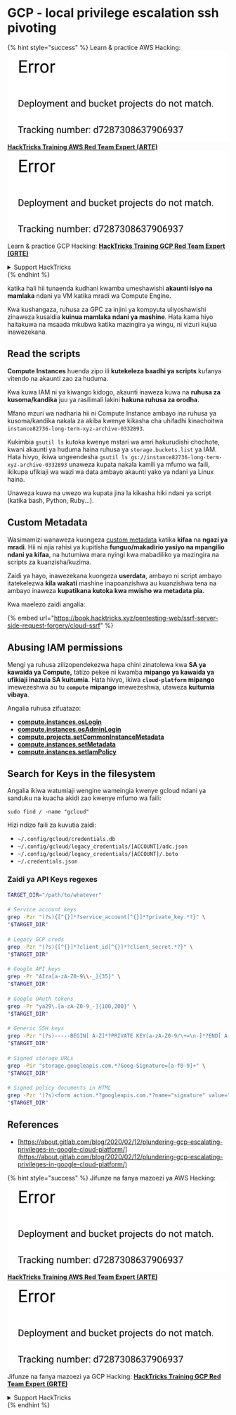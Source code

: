 # GCP - local privilege escalation ssh pivoting

{% hint style="success" %}
Learn & practice AWS Hacking:<img src="../../../.gitbook/assets/image (1) (1).png" alt="" data-size="line">[**HackTricks Training AWS Red Team Expert (ARTE)**](https://training.hacktricks.xyz/courses/arte)<img src="../../../.gitbook/assets/image (1) (1).png" alt="" data-size="line">\
Learn & practice GCP Hacking: <img src="../../../.gitbook/assets/image (2).png" alt="" data-size="line">[**HackTricks Training GCP Red Team Expert (GRTE)**<img src="../../../.gitbook/assets/image (2).png" alt="" data-size="line">](https://training.hacktricks.xyz/courses/grte)

<details>

<summary>Support HackTricks</summary>

* Check the [**subscription plans**](https://github.com/sponsors/carlospolop)!
* **Join the** 💬 [**Discord group**](https://discord.gg/hRep4RUj7f) or the [**telegram group**](https://t.me/peass) or **follow** us on **Twitter** 🐦 [**@hacktricks\_live**](https://twitter.com/hacktricks\_live)**.**
* **Share hacking tricks by submitting PRs to the** [**HackTricks**](https://github.com/carlospolop/hacktricks) and [**HackTricks Cloud**](https://github.com/carlospolop/hacktricks-cloud) github repos.

</details>
{% endhint %}

katika hali hii tunaenda kudhani kwamba umeshawishi **akaunti isiyo na mamlaka** ndani ya VM katika mradi wa Compute Engine.

Kwa kushangaza, ruhusa za GPC za injini ya kompyuta uliyoshawishi zinaweza kusaidia **kuinua mamlaka ndani ya mashine**. Hata kama hiyo haitakuwa na msaada mkubwa katika mazingira ya wingu, ni vizuri kujua inawezekana.

## Read the scripts <a href="#follow-the-scripts" id="follow-the-scripts"></a>

**Compute Instances** huenda zipo ili **kutekeleza baadhi ya scripts** kufanya vitendo na akaunti zao za huduma.

Kwa kuwa IAM ni ya kiwango kidogo, akaunti inaweza kuwa na **ruhusa za kusoma/kandika** juu ya rasilimali lakini **hakuna ruhusa za orodha**.

Mfano mzuri wa nadharia hii ni Compute Instance ambayo ina ruhusa ya kusoma/kandika nakala za akiba kwenye kikasha cha uhifadhi kinachoitwa `instance82736-long-term-xyz-archive-0332893`.

Kukimbia `gsutil ls` kutoka kwenye mstari wa amri hakurudishi chochote, kwani akaunti ya huduma haina ruhusa ya `storage.buckets.list` ya IAM. Hata hivyo, ikiwa ungeendesha `gsutil ls gs://instance82736-long-term-xyz-archive-0332893` unaweza kupata nakala kamili ya mfumo wa faili, ikikupa ufikiaji wa wazi wa data ambayo akaunti yako ya ndani ya Linux haina.

Unaweza kuwa na uwezo wa kupata jina la kikasha hiki ndani ya script (katika bash, Python, Ruby...).

## Custom Metadata

Wasimamizi wanaweza kuongeza [custom metadata](https://cloud.google.com/compute/docs/storing-retrieving-metadata#custom) katika **kifaa** na **ngazi ya mradi**. Hii ni njia rahisi ya kupitisha **funguo/makadirio yasiyo na mpangilio ndani ya kifaa**, na hutumiwa mara nyingi kwa mabadiliko ya mazingira na scripts za kuanzisha/kuzima.

Zaidi ya hayo, inawezekana kuongeza **userdata**, ambayo ni script ambayo itatekelezwa **kila wakati** mashine inapoanzishwa au kuanzishwa tena na ambayo inaweza **kupatikana kutoka kwa mwisho wa metadata pia.**

Kwa maelezo zaidi angalia:

{% embed url="https://book.hacktricks.xyz/pentesting-web/ssrf-server-side-request-forgery/cloud-ssrf" %}

## **Abusing IAM permissions**

Mengi ya ruhusa zilizopendekezwa hapa chini zinatolewa kwa **SA ya kawaida ya Compute,** tatizo pekee ni kwamba **mipango ya kawaida ya ufikiaji inazuia SA kuitumia**. Hata hivyo, ikiwa **`cloud-platform`** **mipango** imewezeshwa au tu **`compute`** **mipango** imewezeshwa, utaweza **kuitumia vibaya**.

Angalia ruhusa zifuatazo:

* [**compute.instances.osLogin**](gcp-compute-privesc/#compute.instances.oslogin)
* [**compute.instances.osAdminLogin**](gcp-compute-privesc/#compute.instances.osadminlogin)
* [**compute.projects.setCommonInstanceMetadata**](gcp-compute-privesc/#compute.projects.setcommoninstancemetadata)
* [**compute.instances.setMetadata**](gcp-compute-privesc/#compute.instances.setmetadata)
* [**compute.instances.setIamPolicy**](gcp-compute-privesc/#compute.instances.setiampolicy)

## Search for Keys in the filesystem

Angalia ikiwa watumiaji wengine wameingia kwenye gcloud ndani ya sanduku na kuacha akidi zao kwenye mfumo wa faili:
```
sudo find / -name "gcloud"
```
Hizi ndizo faili za kuvutia zaidi:

* `~/.config/gcloud/credentials.db`
* `~/.config/gcloud/legacy_credentials/[ACCOUNT]/adc.json`
* `~/.config/gcloud/legacy_credentials/[ACCOUNT]/.boto`
* `~/.credentials.json`

### Zaidi ya API Keys regexes
```bash
TARGET_DIR="/path/to/whatever"

# Service account keys
grep -Pzr "(?s){[^{}]*?service_account[^{}]*?private_key.*?}" \
"$TARGET_DIR"

# Legacy GCP creds
grep -Pzr "(?s){[^{}]*?client_id[^{}]*?client_secret.*?}" \
"$TARGET_DIR"

# Google API keys
grep -Pr "AIza[a-zA-Z0-9\\-_]{35}" \
"$TARGET_DIR"

# Google OAuth tokens
grep -Pr "ya29\.[a-zA-Z0-9_-]{100,200}" \
"$TARGET_DIR"

# Generic SSH keys
grep -Pzr "(?s)-----BEGIN[ A-Z]*?PRIVATE KEY[a-zA-Z0-9/\+=\n-]*?END[ A-Z]*?PRIVATE KEY-----" \
"$TARGET_DIR"

# Signed storage URLs
grep -Pir "storage.googleapis.com.*?Goog-Signature=[a-f0-9]+" \
"$TARGET_DIR"

# Signed policy documents in HTML
grep -Pzr '(?s)<form action.*?googleapis.com.*?name="signature" value=".*?">' \
"$TARGET_DIR"
```
## References

* [https://about.gitlab.com/blog/2020/02/12/plundering-gcp-escalating-privileges-in-google-cloud-platform/](https://about.gitlab.com/blog/2020/02/12/plundering-gcp-escalating-privileges-in-google-cloud-platform/)

{% hint style="success" %}
Jifunze na fanya mazoezi ya AWS Hacking:<img src="../../../.gitbook/assets/image (1) (1).png" alt="" data-size="line">[**HackTricks Training AWS Red Team Expert (ARTE)**](https://training.hacktricks.xyz/courses/arte)<img src="../../../.gitbook/assets/image (1) (1).png" alt="" data-size="line">\
Jifunze na fanya mazoezi ya GCP Hacking: <img src="../../../.gitbook/assets/image (2).png" alt="" data-size="line">[**HackTricks Training GCP Red Team Expert (GRTE)**<img src="../../../.gitbook/assets/image (2).png" alt="" data-size="line">](https://training.hacktricks.xyz/courses/grte)

<details>

<summary>Support HackTricks</summary>

* Angalia [**mpango wa usajili**](https://github.com/sponsors/carlospolop)!
* **Jiunge na** 💬 [**kikundi cha Discord**](https://discord.gg/hRep4RUj7f) au [**kikundi cha telegram**](https://t.me/peass) au **tufuatilie** kwenye **Twitter** 🐦 [**@hacktricks\_live**](https://twitter.com/hacktricks\_live)**.**
* **Shiriki mbinu za hacking kwa kuwasilisha PRs kwa** [**HackTricks**](https://github.com/carlospolop/hacktricks) na [**HackTricks Cloud**](https://github.com/carlospolop/hacktricks-cloud) github repos.

</details>
{% endhint %}
